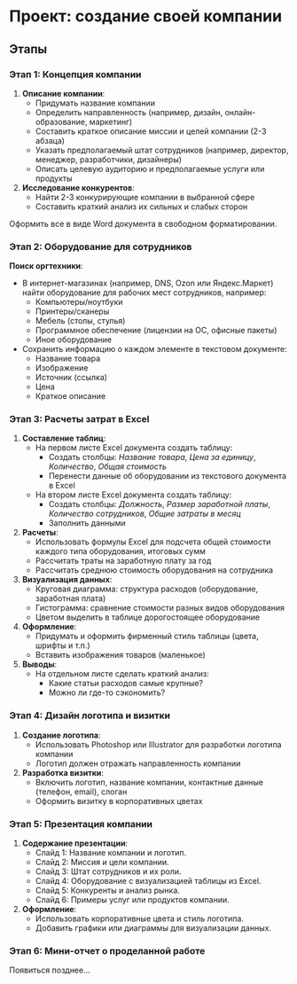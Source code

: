 # Проект: создание своей компании

## Этапы

### **Этап 1: Концепция компании**

1. **Описание компании**:
    - Придумать название компании
    - Определить направленность (например, дизайн, онлайн-образование, маркетинг)
    - Составить краткое описание миссии и целей компании (2-3 абзаца)
    - Указать предполагаемый штат сотрудников (например, директор, менеджер, разработчики, дизайнеры)
    - Описать целевую аудиторию и предполагаемые услуги или продукты
2. **Исследование конкурентов**:
    - Найти 2-3 конкурирующие компании в выбранной сфере
    - Составить краткий анализ их сильных и слабых сторон

Оформить все в виде Word документа в свободном форматировании.

### **Этап 2: Оборудование для сотрудников**

**Поиск оргтехники**:

  - В интернет-магазинах (например, DNS, Ozon или Яндекс.Маркет) найти оборудование для рабочих мест сотрудников, например:
      - Компьютеры/ноутбуки
      - Принтеры/сканеры
      - Мебель (столы, стулья)
      - Программное обеспечение (лицензии на ОС, офисные пакеты)
      - Иное оборудование
  - Сохранить информацию о каждом элементе в текстовом документе:
      - Название товара
      - Изображение
      - Источник (ссылка)
      - Цена
      - Краткое описание

### **Этап 3: Расчеты затрат в Excel**

1. **Составление таблиц**:
    - На первом листе Excel документа создать таблицу:
      - Создать столбцы: *Название товара*, *Цена за единицу*, *Количество*, *Общая стоимость*
      - Перенести данные об оборудовании из текстового документа в Excel
    - На втором листе Excel документа создать таблицу:
      - Создать столбцы: *Должность*, *Размер заработной платы*, *Количество сотрудников*, *Общие затраты в месяц*
      - Заполнить данными
2. **Расчеты**:
    - Использовать формулы Excel для подсчета общей стоимости каждого типа оборудования, итоговых сумм
    - Рассчитать траты на заработную плату за год
    - Рассчитать среднюю стоимость оборудования на сотрудника
3. **Визуализация данных**:
    - Круговая диаграмма: структура расходов (оборудование, заработная плата)
    - Гистограмма: сравнение стоимости разных видов оборудования
    - Цветом выделить в таблице дорогостоящее оборудование
4. **Оформление**:
    - Придумать и оформить фирменный стиль таблицы (цвета, шрифты и т.п.) 
    - Вставить изображения товаров (маленькое)
5. **Выводы**:
    - На отдельном листе сделать краткий анализ:
      - Какие статьи расходов самые крупные?
      - Можно ли где-то сэкономить?

### **Этап 4: Дизайн логотипа и визитки**

1. **Создание логотипа**:
    - Использовать Photoshop или Illustrator для разработки логотипа компании
    - Логотип должен отражать направленность компании
2. **Разработка визитки**:
    - Включить логотип, название компании, контактные данные (телефон, email), слоган
    - Оформить визитку в корпоративных цветах

### **Этап 5: Презентация компании**

1. **Содержание презентации**:
    - Слайд 1: Название компании и логотип.
    - Слайд 2: Миссия и цели компании.
    - Слайд 3: Штат сотрудников и их роли.
    - Слайд 4: Оборудование с визуализацией таблицы из Excel.
    - Слайд 5: Конкуренты и анализ рынка.
    - Слайд 6: Примеры услуг или продуктов компании.
2. **Оформление**:
    - Использовать корпоративные цвета и стиль логотипа.
    - Добавить графики или диаграммы для визуализации данных.

### **Этап 6: Мини-отчет о проделанной работе**

Появиться позднее...
